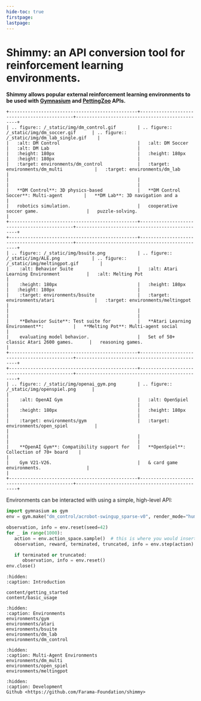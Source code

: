 ```yaml
---
hide-toc: true
firstpage:
lastpage:
---
```


# Shimmy: an API conversion tool for reinforcement learning environments.

**Shimmy allows popular external reinforcement learning environments to be used with [Gymnasium](https://github.com/farama-Foundation/gymnasium) and [PettingZoo](https://github.com/farama-Foundation/pettingZoo/) APIs.**


```{eval-rst}
+------------------------------------------------+---------------------------------------------+------------------------------------------------+
| .. figure:: /_static/img/dm_control.gif        | .. figure:: /_static/img/dm_soccer.gif      | .. figure::  /_static/img/dm_lab_single.gif    |
|   :alt: DM Control                             |   :alt: DM Soccer                           |   :alt: DM Lab                                 |
|   :height: 180px                               |   :height: 180px                            |   :height: 180px                               |
|   :target: environments/dm_control             |   :target: environments/dm_multi            |   :target: environments/dm_lab                 |
|                                                |                                             |                                                |
|   **DM Control**: 3D physics-based             |   **DM Control Soccer**: Multi-agent        |   **DM Lab**: 3D navigation and a              |
|   robotics simulation.                         |   cooperative soccer game.                  |   puzzle-solving.                              |
+------------------------------------------------+---------------------------------------------+------------------------------------------------+
+------------------------------------------------+---------------------------------------------+------------------------------------------------+
| .. figure:: /_static/img/bsuite.png            | .. figure:: /_static/img/ALE.png            | .. figure:: /_static/img/meltingpot.gif        |
|    :alt: Behavior Suite                        |   :alt: Atari Learning Environment          |   :alt: Melting Pot                            |
|    :height: 180px                              |   :height: 180px                            |   :height: 180px                               |
|    :target: environments/bsuite                |   :target: environments/atari               |   :target: environments/meltingpot             |
|                                                |                                             |                                                |
|    **Behavior Suite**: Test suite for          |   **Atari Learning Environment**:           |   **Melting Pot**: Multi-agent social          |
|    evaluating model behavior.                  |   Set of 50+ classic Atari 2600 games.      |   reasoning games.                             |
+------------------------------------------------+---------------------------------------------+------------------------------------------------+
+------------------------------------------------+---------------------------------------------+------------------------------------------------+
| .. figure:: /_static/img/openai_gym.png        | .. figure:: /_static/img/openspiel.png      |                                                |
|    :alt: OpenAI Gym                            |   :alt: OpenSpiel                           |                                                |
|    :height: 180px                              |   :height: 180px                            |                                                |
|    :target: environments/gym                   |   :target: environments/open_spiel          |                                                |
|                                                |                                             |                                                |
|    **OpenAI Gym**: Compatibility support for   |   **OpenSpiel**: Collection of 70+ board    |                                                |
|    Gym V21-V26.                                |   & card game environments.                 |                                                |
+------------------------------------------------+---------------------------------------------+------------------------------------------------+
```


Environments can be interacted with using a simple, high-level API: 

```python 
import gymnasium as gym
env = gym.make("dm_control/acrobot-swingup_sparse-v0", render_mode="human")

observation, info = env.reset(seed=42)
for _ in range(1000):
   action = env.action_space.sample()  # this is where you would insert your policy
   observation, reward, terminated, truncated, info = env.step(action)

   if terminated or truncated:
      observation, info = env.reset()
env.close()
```

[//]: # (Citation isn't shown on any other sites AFAIK)


[//]: # (## Citation)

[//]: # ()
[//]: # (If you use this in your research, please cite:)

[//]: # (```)

[//]: # (@software{shimmy2022github,)

[//]: # (  author = {{Jun Jet Tai, Mark Towers, Elliot Tower} and Jordan Terry},)

[//]: # (  title = {Shimmy: Gymnasium and PettingZoo Wrappers for Common RL Environments},)

[//]: # (  url = {http://github.com/Farama-Foundation/Shimmy},)

[//]: # (  version = {0.2.0},)

[//]: # (  year = {2022},)

[//]: # (})

[//]: # (```)

```{toctree}
:hidden:
:caption: Introduction

content/getting_started
content/basic_usage
```

```{toctree}
:hidden:
:caption: Environments
environments/gym
environments/atari
environments/bsuite
environments/dm_lab
environments/dm_control
```

```{toctree}
:hidden:
:caption: Multi-Agent Environments
environments/dm_multi
environments/open_spiel
environments/meltingpot
```

```{toctree}
:hidden:
:caption: Development
Github <https://github.com/Farama-Foundation/shimmy>
```

